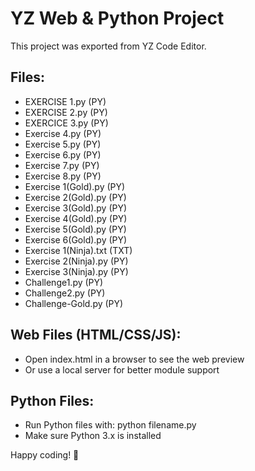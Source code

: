 # YZ Web & Python Project

This project was exported from YZ Code Editor.

## Files:
- EXERCISE 1.py (PY)
- EXERCISE 2.py (PY)
- EXERCICE 3.py (PY)
- Exercise 4.py (PY)
- Exercise 5.py (PY)
- Exercise 6.py (PY)
- Exercise 7.py (PY)
- Exercise 8.py (PY)
- Exercise 1(Gold).py (PY)
- Exercise 2(Gold).py (PY)
- Exercise 3(Gold).py (PY)
- Exercise 4(Gold).py (PY)
- Exercise 5(Gold).py (PY)
- Exercise 6(Gold).py (PY)
- Exercise 1(Ninja).txt (TXT)
- Exercise 2(Ninja).py (PY)
- Exercise 3(Ninja).py (PY)
- Challenge1.py (PY)
- Challenge2.py (PY)
- Challenge-Gold.py (PY)

## Web Files (HTML/CSS/JS):
- Open index.html in a browser to see the web preview
- Or use a local server for better module support

## Python Files:
- Run Python files with: python filename.py
- Make sure Python 3.x is installed

Happy coding! 🚀
